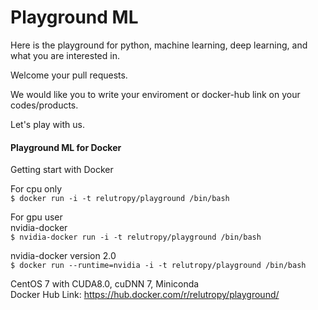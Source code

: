 # Playground ML
Here is the playground for python, machine learning, deep learning, and what you are interested in.  

Welcome your pull requests.  

We would like you to write your enviroment or docker-hub link on your codes/products.  

Let's play with us.

#### Playground ML for Docker

Getting start with Docker   

For cpu only  
`$ docker run -i -t relutropy/playground /bin/bash`  

For gpu user   
nvidia-docker   
`$ nvidia-docker run -i -t relutropy/playground /bin/bash`     

nvidia-docker version 2.0   
`$ docker run --runtime=nvidia -i -t relutropy/playground /bin/bash`    

CentOS 7 with CUDA8.0, cuDNN 7, Miniconda  
Docker Hub Link: https://hub.docker.com/r/relutropy/playground/
